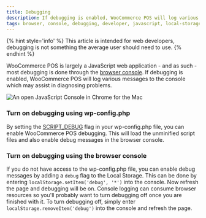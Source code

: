```yaml
---
title: Debugging
description: If debugging is enabled, WooCommerce POS will log various messages to the console which may assist in diagnosing problems.
tags: browser, console, debugging, developer, javascript, local-storage, support
---
```


{% hint style='info' %}
This article is intended for web developers, debugging is not something the average user should need to use.
{% endhint %}

WooCommerce POS is largely a JavaScript web application - and as such - most debugging is done through the [browser console](http://codex.wordpress.org/Using_Your_Browser_to_Diagnose_JavaScript_Errors). 
If debugging is enabled, WooCommerce POS will log various messages to the console which may assist in diagnosing problems.

![An open JavaScript Console in Chrome for the Mac](https://wcpos.com/wp-content/uploads/2016/06/javascript-console.png "An open JavaScript Console in Chrome for the Mac")

### Turn on debugging using wp-config.php

By setting the [SCRIPT_DEBUG](https://codex.wordpress.org/Debugging_in_WordPress#SCRIPT_DEBUG) flag in your wp-config.php file, you can enable WooCommerce POS debugging. 
This will load the unminified script files and also enable debug messages in the browser console.

### Turn on debugging using the browser console

If you do not have access to the wp-config.php file, you can enable debug messages by adding a `debug` flag to the Local Storage. 
This can be done by entering `localStorage.setItem('debug', '*')` into the console. 
Now refresh the page and debugging will be on. Console logging can consume browser resources so you'll probably want to turn debugging off once you are finished with it. 
To turn debugging off, simply enter `localStorage.removeItem('debug')` into the console and refresh the page.